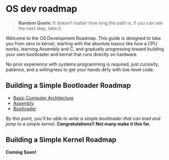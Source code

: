 # OS dev roadmap

> **Random Quote:** It doesn't matter how long the path is, if you can see the next step, take it.

Welcome to the OS Development Roadmap. This guide is designed to take you from zero to kernel, starting with the absolute basics like how a CPU works, learning Assembly and C, and gradually progressing toward building your own bootloader and kernel that runs directly on hardware.

No prior experience with systems programming is required, just curiosity, patience, and a willingness to get your hands dirty with low-level code.

## Building a Simple Bootloader Roadmap

+ [Basic Computer Architecture](./01_computer_architecture.md)
+ [Assembly](./02_assembly.md)
+ [Bootloader](./03_bootloader.md)

*By this point, you'll be able to write a simple bootloader that can load and jump to a simple kernel.* **Congratulations!! Not many make it this far.**

## Building a Simple Kernel Roadmap

**Coming Soon!**
